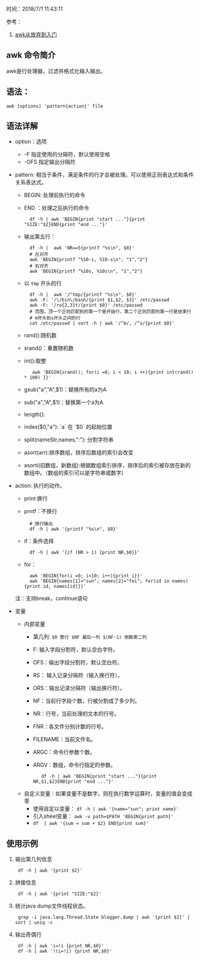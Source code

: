 时间：2018/7/1 11:43:11
 
参考：

1. [awk从放弃到入门](http://www.zsythink.net/archives/tag/awk/)

##  awk 命令简介

awk是行处理器，过滤并格式化输入输出。

## 语法：

	awk [options] 'pattern{action}' file

## 语法详解

* option：选项
	* -F 指定使用的分隔符，默认使用空格
	* -OFS 指定输出分隔符 
* pattern: 相当于条件，满足条件的行才会被处理。可以使用正则表达式和条件关系表达式。
	* BEGIN: 处理前执行的命令
	* END ：处理之后执行的命令
	
			df -h | awk 'BEGIN{print "start ..."}{print "SIZE:"$2}END{print "end ..."}'
	* 输出第五行：

			df -h |  awk 'NR==5{printf "%s\n", $0}'
			# 左对齐
			awk 'BEGIN{printf "%10-s, %10-s\n", "1","2"}
			# 右对齐
			awk 'BEGIN{printf "%10s, %10s\n", "1","2"}
	* 以 `tmp` 开头的行

		 	df -h |  awk '/^tmp/{printf "%s\n", $0}'
			awk -F: '/\/bin\/bash/{print $1,$2, $3}' /etc/passwd
			awk -F: '/ro{2,3}t/{print $0}' /etc/passwd
			# 范围，顶一个正则匹配到的第一个是开始行，第二个正则匹配的第一行是结束行
			# m开头到s开头之间的行
			cat /etc/passwd | sort -h | awk '/^m/, /^s/{print $0}'
	* rand():随机数
	* srand()：重置随机数
	* int():取整
	
			 awk 'BEGIN{srand(); for(i =0; i < 10; i ++){print int(rand() * 100) }}'
	* gsub("a","A",$1)：替换所有的a为A
	* sub("a","A",$1)：替换第一个a为A
	* length():
	* index($0,"a"): `a` 在 `$0` 的起始位置
	* split(nameStr,names,":"): 分割字符串
	* asort(arr):排序数组，排序后数组的索引会改变
	* asorti(旧数组，新数组):根据数组索引排序，排序后的索引被存放在新的数组中。（数组的索引可以是字符串或数字）
			
* action: 执行的动作。
	* print:换行
	* prntf：不换行

			# 换行输出
			df -h | awk '{printf "%s\n", $0}'
	* if：条件选择

			df -h | awk '{if (NR > 1) {print NR,$0}}'
	* for：
		
			awk 'BEGIN{for(i =0; i<10; i++){print i}}'
			awk 'BEGIN{names[1]="sun"; names[2]="fei"; for(id in names){print id, names[id]}}'
		
	注：支持break，continue语句

* 变量
	* 内部变量
		* 第几列: `$0 整行 $NF 最后一列 $(NF-1) 倒数第二列` 
		* F: 输入字段分割符，默认空白字符。
		* OFS：输出字段分割符，默认空白符。
		* RS： 输入记录分隔符（输入换行符）。
		* ORS：输出记录分隔符（输出换行符）。
		* NF：当前行字段个数，行被分割成了多少列。
		* NR：行号，当前处理的文本的行号。
		* FNR：各文件分别计数的行号。
		* FILENAME：当前文件名。
		* ARGC：命令行参数个数。
		* ARGV：数组，命令行指定的参数。

				 df -h | awk 'BEGIN{print "start ..."}{print NR,$1,$2}END{print "end ..."}'
	*  自定义变量：如果变量不是数字，则在执行数学运算时，变量的值会变成零
		* 使用自定以变量： `df -h | awk '{name="sun"; print name}'`
		* 引入sheel变量： `awk -v path=$PATH 'BEGIN{print path}'`
		* `df  | awk '{sum = sum + $2} END{print sum}'`

## 使用示例

1. 输出第几列信息

		df -h | awk '{print $2}'
2. 拼接信息

		df -h | awk '{print "SIZE:"$2}'

1. 统计java dump文件线程状态。

		grep -i java.lang.Thread.State blogger.dump | awk '{print $2}' | sort | uniq -c
3. 输出奇偶行

		df -h | awk 'i=!i {print NR,$0}'
		df -h | awk '!(i=!i) {print NR,$0}'